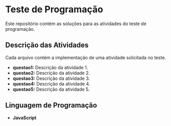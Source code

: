# Teste de Programação

Este repositório contém as soluções para as atividades do teste de programação.

## Descrição das Atividades

Cada arquivo contém a implementação de uma atividade solicitada no teste.

- **questao1:** Descrição da atividade 1.
- **questao2:** Descrição da atividade 2.
- **questao3:** Descrição da atividade 3.
- **questao4:** Descrição da atividade 4.
- **questao5:** Descrição da atividade 5.

## Linguagem de Programação

- **JavaScript**

